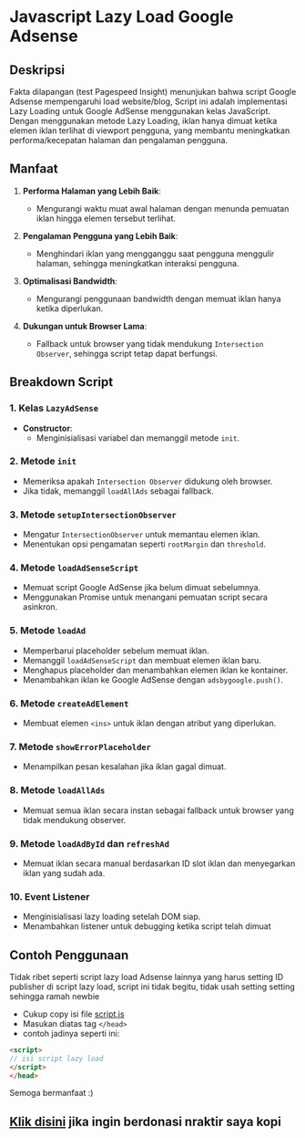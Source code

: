# Javascript Lazy Load Google Adsense

## Deskripsi

Fakta dilapangan (test Pagespeed Insight) menunjukan bahwa script Google Adsense mempengaruhi load website/blog, Script ini adalah implementasi Lazy Loading untuk Google AdSense menggunakan kelas JavaScript. Dengan menggunakan metode Lazy Loading, iklan hanya dimuat ketika elemen iklan terlihat di viewport pengguna, yang membantu meningkatkan performa/kecepatan  halaman dan pengalaman pengguna.

## Manfaat

1. **Performa Halaman yang Lebih Baik**:
   - Mengurangi waktu muat awal halaman dengan menunda pemuatan iklan hingga elemen tersebut terlihat.

2. **Pengalaman Pengguna yang Lebih Baik**:
   - Menghindari iklan yang mengganggu saat pengguna menggulir halaman, sehingga meningkatkan interaksi pengguna.

3. **Optimalisasi Bandwidth**:
   - Mengurangi penggunaan bandwidth dengan memuat iklan hanya ketika diperlukan.

4. **Dukungan untuk Browser Lama**:
   - Fallback untuk browser yang tidak mendukung `Intersection Observer`, sehingga script tetap dapat berfungsi.

## Breakdown Script

### 1. Kelas `LazyAdSense`

- **Constructor**:
  - Menginisialisasi variabel dan memanggil metode `init`.

### 2. Metode `init`

- Memeriksa apakah `Intersection Observer` didukung oleh browser.
- Jika tidak, memanggil `loadAllAds` sebagai fallback.

### 3. Metode `setupIntersectionObserver`

- Mengatur `IntersectionObserver` untuk memantau elemen iklan.
- Menentukan opsi pengamatan seperti `rootMargin` dan `threshold`.

### 4. Metode `loadAdSenseScript`

- Memuat script Google AdSense jika belum dimuat sebelumnya.
- Menggunakan Promise untuk menangani pemuatan script secara asinkron.

### 5. Metode `loadAd`

- Memperbarui placeholder sebelum memuat iklan.
- Memanggil `loadAdSenseScript` dan membuat elemen iklan baru.
- Menghapus placeholder dan menambahkan elemen iklan ke kontainer.
- Menambahkan iklan ke Google AdSense dengan `adsbygoogle.push()`.

### 6. Metode `createAdElement`

- Membuat elemen `<ins>` untuk iklan dengan atribut yang diperlukan.

### 7. Metode `showErrorPlaceholder`

- Menampilkan pesan kesalahan jika iklan gagal dimuat.

### 8. Metode `loadAllAds`

- Memuat semua iklan secara instan sebagai fallback untuk browser yang tidak mendukung observer.

### 9. Metode `loadAdById` dan `refreshAd`

- Memuat iklan secara manual berdasarkan ID slot iklan dan menyegarkan iklan yang sudah ada.

### 10. Event Listener

- Menginisialisasi lazy loading setelah DOM siap.
- Menambahkan listener untuk debugging ketika script telah dimuat

## Contoh Penggunaan

Tidak ribet seperti script lazy load Adsense lainnya yang harus setting ID publisher di script lazy load, script ini tidak begitu,
tidak usah setting setting sehingga ramah newbie
- Cukup copy isi file [script.js](https://github.com/hendygital/script-lazy-load-google-adsense/blob/main/script.js)
- Masukan diatas tag `</head>`
- contoh  jadinya seperti ini:
```html
<script>
// isi script lazy load
</script>
</head>
```
Semoga bermanfaat :)
## [Klik disini](https://lynk.id/payme/hendygital) jika ingin berdonasi nraktir saya kopi
